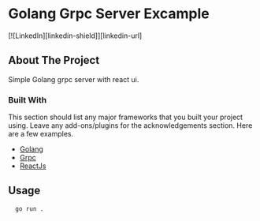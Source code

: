 # Golang Grpc Server Excample

[![LinkedIn][linkedin-shield]][linkedin-url]

## About The Project

Simple Golang grpc server with react ui.

### Built With

This section should list any major frameworks that you built your project using. Leave any add-ons/plugins for the acknowledgements section. Here are a few examples.
* [Golang](https://golang.org)
* [Grpc](https://grpc.io)
* [ReactJs](https://reactjs.org)

## Usage

```sh
  go run .
  ```
